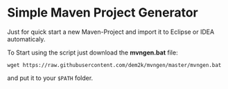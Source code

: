 # Simple Maven Project Generator

Just for quick start a new Maven-Project and import it to Eclipse or IDEA automaticaly.

To Start using the script just download the **mvngen.bat** file:

`wget https://raw.githubusercontent.com/dem2k/mvngen/master/mvngen.bat`

and put it to your `$PATH` folder.
